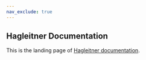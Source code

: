 ```yaml
---
nav_exclude: true
---
```


## Hagleitner Documentation

This is the landing page of [Hagleitner documentation](docs.hagleitner.com).
